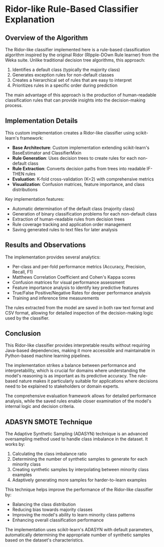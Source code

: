 # Ridor-like Rule-Based Classifier Explanation

## Overview of the Algorithm

The Ridor-like classifier implemented here is a rule-based classification algorithm inspired by the original Ridor (RIpple-DOwn Rule learner) from the Weka suite. Unlike traditional decision tree algorithms, this approach:

1. Identifies a default class (typically the majority class)
2. Generates exception rules for non-default classes
3. Creates a hierarchical set of rules that are easy to interpret
4. Prioritizes rules in a specific order during prediction

The main advantage of this approach is the production of human-readable classification rules that can provide insights into the decision-making process.

## Implementation Details

This custom implementation creates a Ridor-like classifier using scikit-learn's framework:

- **Base Architecture**: Custom implementation extending scikit-learn's BaseEstimator and ClassifierMixin
- **Rule Generation**: Uses decision trees to create rules for each non-default class
- **Rule Extraction**: Converts decision paths from trees into readable IF-THEN rules
- **Evaluation**: K-fold cross-validation (K=2) with comprehensive metrics
- **Visualization**: Confusion matrices, feature importance, and class distributions

Key implementation features:
- Automatic determination of the default class (majority class)
- Generation of binary classification problems for each non-default class
- Extraction of human-readable rules from decision trees
- Rule coverage tracking and application order management
- Saving generated rules to text files for later analysis

## Results and Observations

The implementation provides several analytics:
- Per-class and per-fold performance metrics (Accuracy, Precision, Recall, F1)
- Matthews Correlation Coefficient and Cohen's Kappa scores
- Confusion matrices for visual performance assessment
- Feature importance analysis to identify key predictive features
- True/False Positive/Negative Rates for deeper performance analysis
- Training and inference time measurements

The rules extracted from the model are saved in both raw text format and CSV format, allowing for detailed inspection of the decision-making logic used by the classifier.

## Conclusion

This Ridor-like classifier provides interpretable results without requiring Java-based dependencies, making it more accessible and maintainable in Python-based machine learning pipelines.

The implementation strikes a balance between performance and interpretability, which is crucial for domains where understanding the model's reasoning is as important as its predictive accuracy. The rule-based nature makes it particularly suitable for applications where decisions need to be explained to stakeholders or domain experts.

The comprehensive evaluation framework allows for detailed performance analysis, while the saved rules enable closer examination of the model's internal logic and decision criteria.

## ADASYN SMOTE Technique

The Adaptive Synthetic Sampling (ADASYN) technique is an advanced oversampling method used to handle class imbalance in the dataset. It works by:

1. Calculating the class imbalance ratio
2. Determining the number of synthetic samples to generate for each minority class
3. Creating synthetic samples by interpolating between minority class examples
4. Adaptively generating more samples for harder-to-learn examples

This technique helps improve the performance of the Ridor-like classifier by:
- Balancing the class distribution
- Reducing bias towards majority classes
- Improving the model's ability to learn minority class patterns
- Enhancing overall classification performance

The implementation uses scikit-learn's ADASYN with default parameters, automatically determining the appropriate number of synthetic samples based on the dataset's characteristics. 